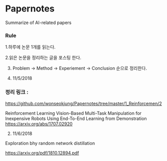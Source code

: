 # Papernotes
Summarize of AI-related papers

### Rule

1.하루에 논문 1개를 읽는다.

2.읽은 논문을 정리하는 글을 포스팅 한다. 

3. Problem -> Method -> Experiement -> Conclusion 순으로 정리한다. 





1. 11/5/2018

### 정리 링크 : 

https://github.com/wonseokjung/Papernotes/tree/master/1_Reinforcemen/2

Reinforcement Learning
Vision-Based Multi-Task Manipulation for Inexpensive Robots Using End-To-End Learning from Demonstration
https://arxiv.org/abs/1707.02920


2. 11/6/2018 




Exploration bhy random network distillation 

https://arxiv.org/pdf/1810.12894.pdf


